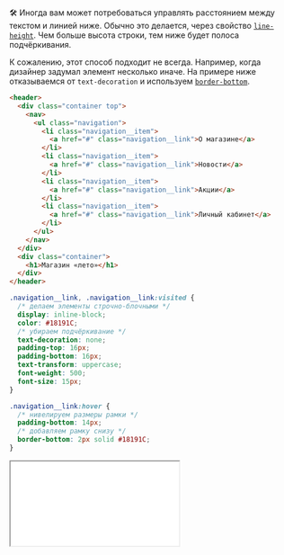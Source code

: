 🛠 Иногда вам может потребоваться управлять расстоянием между текстом и линией ниже. Обычно это делается, через свойство [`line-height`](/css/line-height). Чем больше высота строки, тем ниже будет полоса подчёркивания.

К сожалению, этот способ подходит не всегда. Например, когда дизайнер задумал элемент несколько иначе. На примере ниже отказываемся от `text-decoration` и используем [`border-bottom`](/css/border).

```html
<header>
  <div class="container top">
    <nav>
      <ul class="navigation">
        <li class="navigation__item">
          <a href="#" class="navigation__link">О магазине</a>
        </li>
        <li class="navigation__item">
          <a href="#" class="navigation__link">Новости</a>
        </li>
        <li class="navigation__item">
          <a href="#" class="navigation__link">Акции</a>
        </li>
        <li class="navigation__item">
          <a href="#" class="navigation__link">Личный кабинет</a>
        </li>
      </ul>
    </nav>
  </div>
  <div class="container">
    <h1>Магазин «лето»</h1>
  </div>
</header>
```

```css
.navigation__link, .navigation__link:visited {
  /* делаем элементы строчно-блочными */
  display: inline-block;
  color: #18191C;
  /* убираем подчёркивание */
  text-decoration: none;
  padding-top: 16px;
  padding-bottom: 16px;
  text-transform: uppercase;
  font-weight: 500;
  font-size: 15px;
}

.navigation__link:hover {
  /* нивелируем размеры рамки */
  padding-bottom: 14px;
  /* добавляем рамку снизу */
  border-bottom: 2px solid #18191C;
}
```

<iframe title="Рамка вместо подчёркивания — text-decoration — Дока" src="../demos/header/" height="150"></iframe>
